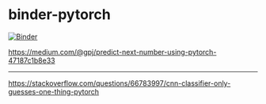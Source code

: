 # binder-pytorch

[![Binder](https://mybinder.org/badge_logo.svg)](https://mybinder.org/v2/gh/drtrigon/binder-pytorch/HEAD)

https://medium.com/@gpj/predict-next-number-using-pytorch-47187c1b8e33

---

https://stackoverflow.com/questions/66783997/cnn-classifier-only-guesses-one-thing-pytorch
